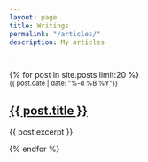 ```yaml
---
layout: page
title: Writings
permalink: "/articles/"
description: My articles

---
```

<div>
{% for post in site.posts limit:20 %}
        <article class="selected-article--card">
          <div class="selected-article--content">
            <span class="date"><small>{{ post.date | date: "%-d %B %Y"}}</small></span>
            <h2><a class="color-change" href="{{ post.url }}">{{ post.title }}</a></h2>
            <p>{{ post.excerpt }}</p>
          </div>
      </article>
{% endfor %}
</div>

